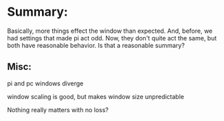 # Summary: 

Basically, more things effect the window than expected. And, before, we had settings that made pi act odd. Now, they don't quite act the same, but both have reasonable behavior. Is that a reasonable summary?

## Misc:

pi and pc windows diverge

window scaling is good, but makes window size unpredictable

Nothing really matters with  no loss?
